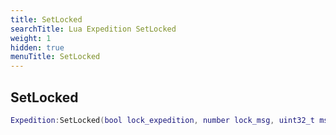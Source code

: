 ```yaml
---
title: SetLocked
searchTitle: Lua Expedition SetLocked
weight: 1
hidden: true
menuTitle: SetLocked
---
```

## SetLocked
```lua
Expedition:SetLocked(bool lock_expedition, number lock_msg, uint32_t msg_color); -- void
```